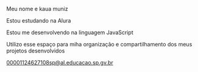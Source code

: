 Meu nome e kaua muniz

Estou estudando na Alura 

Estou me desenvolvendo na linguagem JavaScript

Utilizo esse espaço para miha organização e compartilhamento dos meus projetos desenvolvidos  



00001124627108sp@al.educacao.sp.gv.br

